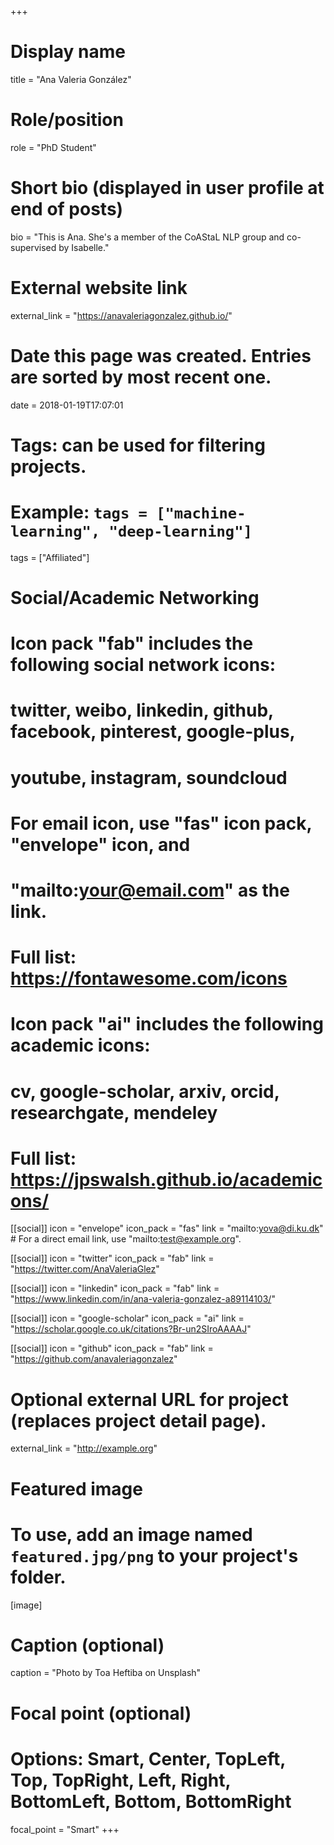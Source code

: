 +++
# Display name
title = "Ana Valeria González"

# Role/position
role = "PhD Student"

# Short bio (displayed in user profile at end of posts)
bio = "This is Ana. She's a member of the CoAStaL NLP group and co-supervised by Isabelle."

# External website link
external_link = "https://anavaleriagonzalez.github.io/"

# Date this page was created. Entries are sorted by most recent one.
date = 2018-01-19T17:07:01

# Tags: can be used for filtering projects.
# Example: `tags = ["machine-learning", "deep-learning"]`
tags = ["Affiliated"]

# Social/Academic Networking
#
# Icon pack "fab" includes the following social network icons:
#
#   twitter, weibo, linkedin, github, facebook, pinterest, google-plus,
#   youtube, instagram, soundcloud
#
#   For email icon, use "fas" icon pack, "envelope" icon, and
#   "mailto:your@email.com" as the link.
#
#   Full list: https://fontawesome.com/icons
#
# Icon pack "ai" includes the following academic icons:
#
#   cv, google-scholar, arxiv, orcid, researchgate, mendeley
#
#   Full list: https://jpswalsh.github.io/academicons/

[[social]]
icon = "envelope"
icon_pack = "fas"
link = "mailto:yova@di.ku.dk"  # For a direct email link, use "mailto:test@example.org".

[[social]]
icon = "twitter"
icon_pack = "fab"
link = "https://twitter.com/AnaValeriaGlez"

[[social]]
icon = "linkedin"
icon_pack = "fab"
link = "https://www.linkedin.com/in/ana-valeria-gonzalez-a89114103/"

[[social]]
icon = "google-scholar"
icon_pack = "ai"
link = "https://scholar.google.co.uk/citations?Br-un2SIroAAAAJ"

[[social]]
icon = "github"
icon_pack = "fab"
link = "https://github.com/anavaleriagonzalez"


# Optional external URL for project (replaces project detail page).
external_link = "http://example.org"

# Featured image
# To use, add an image named `featured.jpg/png` to your project's folder. 
[image]
  # Caption (optional)
  caption = "Photo by Toa Heftiba on Unsplash"

  # Focal point (optional)
  # Options: Smart, Center, TopLeft, Top, TopRight, Left, Right, BottomLeft, Bottom, BottomRight
  focal_point = "Smart"
+++
